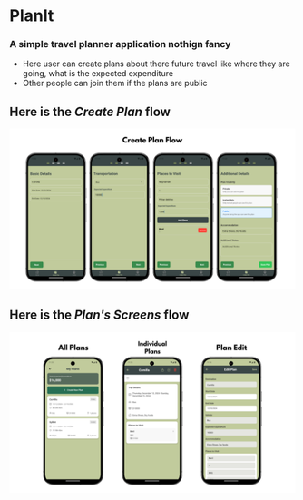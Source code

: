 # PlanIt
### A simple travel planner application nothign fancy

- Here user can create plans about there future travel like where they are going, what is the expected expenditure
- Other people can join them if the plans are public

## Here is the *Create Plan* flow
<img src="./Create Plan Flow.png"/>

## Here is the *Plan's Screens* flow
<img src="./PlanFlow.png"/>
